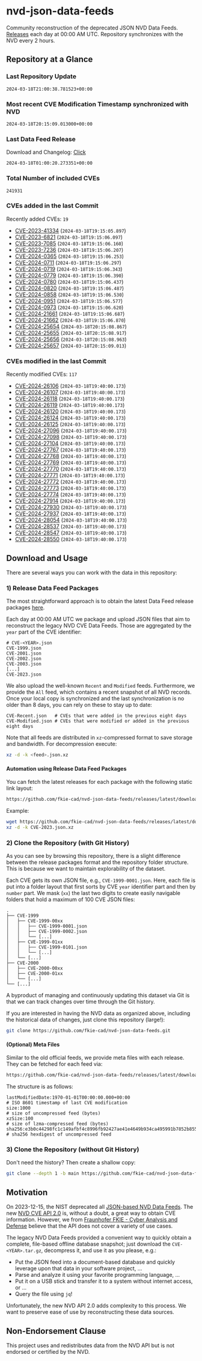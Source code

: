 # nvd-json-data-feeds

Community reconstruction of the deprecated JSON NVD Data Feeds. 
[Releases](https://github.com/fkie-cad/nvd-json-data-feeds/releases/latest) each day at 00:00 AM UTC.
Repository synchronizes with the NVD every 2 hours.

## Repository at a Glance

### Last Repository Update

```plain
2024-03-18T21:00:38.781523+00:00
```

### Most recent CVE Modification Timestamp synchronized with NVD

```plain
2024-03-18T20:15:09.013000+00:00
```

### Last Data Feed Release

Download and Changelog: [Click](https://github.com/fkie-cad/nvd-json-data-feeds/releases/latest)

```plain
2024-03-18T01:00:20.273351+00:00
```

### Total Number of included CVEs

```plain
241931
```

### CVEs added in the last Commit

Recently added CVEs: `19`

* [CVE-2023-41334](CVE-2023/CVE-2023-413xx/CVE-2023-41334.json) (`2024-03-18T19:15:05.897`)
* [CVE-2023-6821](CVE-2023/CVE-2023-68xx/CVE-2023-6821.json) (`2024-03-18T19:15:06.097`)
* [CVE-2023-7085](CVE-2023/CVE-2023-70xx/CVE-2023-7085.json) (`2024-03-18T19:15:06.160`)
* [CVE-2023-7236](CVE-2023/CVE-2023-72xx/CVE-2023-7236.json) (`2024-03-18T19:15:06.207`)
* [CVE-2024-0365](CVE-2024/CVE-2024-03xx/CVE-2024-0365.json) (`2024-03-18T19:15:06.253`)
* [CVE-2024-0711](CVE-2024/CVE-2024-07xx/CVE-2024-0711.json) (`2024-03-18T19:15:06.297`)
* [CVE-2024-0719](CVE-2024/CVE-2024-07xx/CVE-2024-0719.json) (`2024-03-18T19:15:06.343`)
* [CVE-2024-0779](CVE-2024/CVE-2024-07xx/CVE-2024-0779.json) (`2024-03-18T19:15:06.390`)
* [CVE-2024-0780](CVE-2024/CVE-2024-07xx/CVE-2024-0780.json) (`2024-03-18T19:15:06.437`)
* [CVE-2024-0820](CVE-2024/CVE-2024-08xx/CVE-2024-0820.json) (`2024-03-18T19:15:06.487`)
* [CVE-2024-0858](CVE-2024/CVE-2024-08xx/CVE-2024-0858.json) (`2024-03-18T19:15:06.530`)
* [CVE-2024-0951](CVE-2024/CVE-2024-09xx/CVE-2024-0951.json) (`2024-03-18T19:15:06.577`)
* [CVE-2024-0973](CVE-2024/CVE-2024-09xx/CVE-2024-0973.json) (`2024-03-18T19:15:06.620`)
* [CVE-2024-21661](CVE-2024/CVE-2024-216xx/CVE-2024-21661.json) (`2024-03-18T19:15:06.687`)
* [CVE-2024-21662](CVE-2024/CVE-2024-216xx/CVE-2024-21662.json) (`2024-03-18T19:15:06.870`)
* [CVE-2024-25654](CVE-2024/CVE-2024-256xx/CVE-2024-25654.json) (`2024-03-18T20:15:08.867`)
* [CVE-2024-25655](CVE-2024/CVE-2024-256xx/CVE-2024-25655.json) (`2024-03-18T20:15:08.917`)
* [CVE-2024-25656](CVE-2024/CVE-2024-256xx/CVE-2024-25656.json) (`2024-03-18T20:15:08.963`)
* [CVE-2024-25657](CVE-2024/CVE-2024-256xx/CVE-2024-25657.json) (`2024-03-18T20:15:09.013`)


### CVEs modified in the last Commit

Recently modified CVEs: `117`

* [CVE-2024-26106](CVE-2024/CVE-2024-261xx/CVE-2024-26106.json) (`2024-03-18T19:40:00.173`)
* [CVE-2024-26107](CVE-2024/CVE-2024-261xx/CVE-2024-26107.json) (`2024-03-18T19:40:00.173`)
* [CVE-2024-26118](CVE-2024/CVE-2024-261xx/CVE-2024-26118.json) (`2024-03-18T19:40:00.173`)
* [CVE-2024-26119](CVE-2024/CVE-2024-261xx/CVE-2024-26119.json) (`2024-03-18T19:40:00.173`)
* [CVE-2024-26120](CVE-2024/CVE-2024-261xx/CVE-2024-26120.json) (`2024-03-18T19:40:00.173`)
* [CVE-2024-26124](CVE-2024/CVE-2024-261xx/CVE-2024-26124.json) (`2024-03-18T19:40:00.173`)
* [CVE-2024-26125](CVE-2024/CVE-2024-261xx/CVE-2024-26125.json) (`2024-03-18T19:40:00.173`)
* [CVE-2024-27096](CVE-2024/CVE-2024-270xx/CVE-2024-27096.json) (`2024-03-18T19:40:00.173`)
* [CVE-2024-27098](CVE-2024/CVE-2024-270xx/CVE-2024-27098.json) (`2024-03-18T19:40:00.173`)
* [CVE-2024-27104](CVE-2024/CVE-2024-271xx/CVE-2024-27104.json) (`2024-03-18T19:40:00.173`)
* [CVE-2024-27767](CVE-2024/CVE-2024-277xx/CVE-2024-27767.json) (`2024-03-18T19:40:00.173`)
* [CVE-2024-27768](CVE-2024/CVE-2024-277xx/CVE-2024-27768.json) (`2024-03-18T19:40:00.173`)
* [CVE-2024-27769](CVE-2024/CVE-2024-277xx/CVE-2024-27769.json) (`2024-03-18T19:40:00.173`)
* [CVE-2024-27770](CVE-2024/CVE-2024-277xx/CVE-2024-27770.json) (`2024-03-18T19:40:00.173`)
* [CVE-2024-27771](CVE-2024/CVE-2024-277xx/CVE-2024-27771.json) (`2024-03-18T19:40:00.173`)
* [CVE-2024-27772](CVE-2024/CVE-2024-277xx/CVE-2024-27772.json) (`2024-03-18T19:40:00.173`)
* [CVE-2024-27773](CVE-2024/CVE-2024-277xx/CVE-2024-27773.json) (`2024-03-18T19:40:00.173`)
* [CVE-2024-27774](CVE-2024/CVE-2024-277xx/CVE-2024-27774.json) (`2024-03-18T19:40:00.173`)
* [CVE-2024-27914](CVE-2024/CVE-2024-279xx/CVE-2024-27914.json) (`2024-03-18T19:40:00.173`)
* [CVE-2024-27930](CVE-2024/CVE-2024-279xx/CVE-2024-27930.json) (`2024-03-18T19:40:00.173`)
* [CVE-2024-27937](CVE-2024/CVE-2024-279xx/CVE-2024-27937.json) (`2024-03-18T19:40:00.173`)
* [CVE-2024-28054](CVE-2024/CVE-2024-280xx/CVE-2024-28054.json) (`2024-03-18T19:40:00.173`)
* [CVE-2024-28537](CVE-2024/CVE-2024-285xx/CVE-2024-28537.json) (`2024-03-18T19:40:00.173`)
* [CVE-2024-28547](CVE-2024/CVE-2024-285xx/CVE-2024-28547.json) (`2024-03-18T19:40:00.173`)
* [CVE-2024-28550](CVE-2024/CVE-2024-285xx/CVE-2024-28550.json) (`2024-03-18T19:40:00.173`)


## Download and Usage

There are several ways you can work with the data in this repository:

### 1) Release Data Feed Packages

The most straightforward approach is to obtain the latest Data Feed release packages [here](https://github.com/fkie-cad/nvd-json-data-feeds/releases/latest).

Each day at 00:00 AM UTC we package and upload JSON files that aim to reconstruct the legacy NVD CVE Data Feeds.
Those are aggregated by the `year` part of the CVE identifier:

```
# CVE-<YEAR>.json
CVE-1999.json
CVE-2001.json
CVE-2002.json
CVE-2003.json
[...]
CVE-2023.json
```

We also upload the well-known `Recent` and `Modified` feeds.
Furthermore, we provide the `All` feed, which contains a recent snapshot of all NVD records.
Once your local copy is synchronized and the last synchronization is no older than 8 days, you can rely on these to stay up to date:

```plain
CVE-Recent.json   # CVEs that were added in the previous eight days
CVE-Modified.json # CVEs that were modified or added in the previous eight days
```

Note that all feeds are distributed in `xz`-compressed format to save storage and bandwidth.
For decompression execute:

```sh
xz -d -k <feed>.json.xz
```


#### Automation using Release Data Feed Packages

You can fetch the latest releases for each package with the following static link layout:

```sh
https://github.com/fkie-cad/nvd-json-data-feeds/releases/latest/download/CVE-<YEAR>.json.xz
```

Example:

```sh
wget https://github.com/fkie-cad/nvd-json-data-feeds/releases/latest/download/CVE-2023.json.xz
xz -d -k CVE-2023.json.xz
```



### 2) Clone the Repository (with Git History)

As you can see by browsing this repository, there is a slight difference between the release packages format and the repository folder structure.
This is because we want to maintain explorability of the dataset.

Each CVE gets its own JSON file, e.g., `CVE-1999-0001.json`.
Here, each file is put into a folder layout that first sorts by CVE `year` identifier part and then by `number` part.
We mask (`xx`) the last two digits to create easily navigable folders that hold a maximum of 100 CVE JSON files:

```plain
.
├── CVE-1999
│   ├── CVE-1999-00xx
│   │   ├── CVE-1999-0001.json
│   │   ├── CVE-1999-0002.json
│   │   └── [...]
│   ├── CVE-1999-01xx
│   │   ├── CVE-1999-0101.json
│   │   └── [...]
│   └── [...]
├── CVE-2000
│   ├── CVE-2000-00xx
│   ├── CVE-2000-01xx
│   └── [...]
└── [...]
```

A byproduct of managing and continuously updating this dataset via Git is that we can track changes over time through the Git history.

If you are interested in having the NVD data as organized above, including the historical data of changes, just clone this repository (large!):

```sh
git clone https://github.com/fkie-cad/nvd-json-data-feeds.git
```

#### (Optional) Meta Files

Similar to the old official feeds, we provide meta files with each release. They can be fetched for each feed via:

```sh
https://github.com/fkie-cad/nvd-json-data-feeds/releases/latest/download/CVE-<YEAR>.meta
```

The structure is as follows:

```plain
lastModifiedDate:1970-01-01T00:00:00.000+00:00                          # ISO 8601 timestamp of last CVE modification
size:1000                                                               # size of uncompressed feed (bytes)
xzSize:100                                                              # size of lzma-compressed feed (bytes)
sha256:e3b0c44298fc1c149afbf4c8996fb92427ae41e4649b934ca495991b7852b855 # sha256 hexdigest of uncompressed feed
```


### 3) Clone the Repository (without Git History)

Don't need the history? Then create a shallow copy:

```sh
git clone --depth 1 -b main https://github.com/fkie-cad/nvd-json-data-feeds.git
```

## Motivation

On 2023-12-15, the NIST deprecated all [JSON-based NVD Data Feeds](https://nvd.nist.gov/vuln/data-feeds#divRetirementBanner-1).
The new [NVD CVE API 2.0](https://nvd.nist.gov/developers/vulnerabilities) is, without a doubt, a great way to obtain CVE information.
However, we from [Fraunhofer FKIE - Cyber Analysis and Defense](https://www.fkie.fraunhofer.de/en/departments/cad.html) believe that the API does not cover a variety of use cases.

The legacy NVD Data Feeds provided a convenient way to quickly obtain a complete, file-based offline database snapshot; just download the `CVE-<YEAR>.tar.gz`, decompress it, and use it as you please, e.g.:

* Put the JSON feed into a document-based database and quickly leverage upon that data in your software project, ...
* Parse and analyze it using your favorite programming language, ...
* Put it on a USB stick and transfer it to a system without internet access, or ...
* Query the file using `jq`!

Unfortunately, the new NVD API 2.0 adds complexity to this process.
We want to preserve ease of use by reconstructing these data sources.

## Non-Endorsement Clause

This project uses and redistributes data from the NVD API but is not endorsed or certified by the NVD.